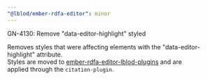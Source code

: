 ```yaml
---
"@lblod/ember-rdfa-editor": minor
---
```


GN-4130: Remove "data-editor-highlight" styled

Removes styles that were affecting elements with the "data-editor-highlight" attribute.  
Styles are moved to [ember-rdfa-editor-lblod-plugins](https://github.com/lblod/ember-rdfa-editor-lblod-plugins) and are  
applied through the `citation-plugin`.
